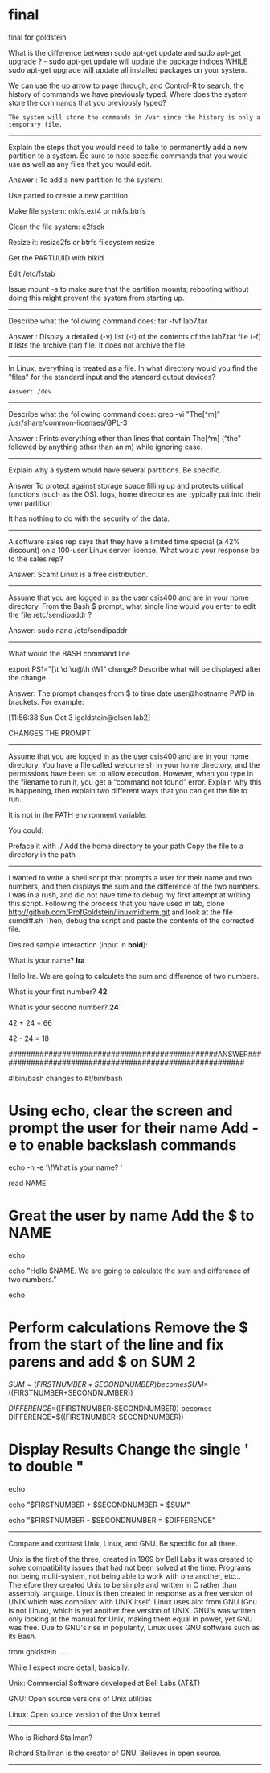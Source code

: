 # final
final for goldstein 


What is the difference between  sudo apt-get update and sudo apt-get upgrade ?
    - sudo apt-get update will update the package indices WHILE sudo apt-get upgrade will update all installed        packages on your system.


We can use the up arrow to page through, and Control-R to search, the history of commands we have previously typed.  Where does the system store the commands that you previously typed?

    The system will store the commands in /var since the history is only a temporary file. 

_______________________________________________________________________________________________________________
Explain the steps that you would need to take to permanently add a new partition to a system.  Be sure to note specific commands that you would use as well as any files that you would edit.

Answer : To add a new partition to the system:

 Use parted to create a new partition.

Make file system: mkfs.ext4   or  mkfs.btrfs

Clean the file system: e2fsck

Resize it:    resize2fs or btrfs filesystem resize

Get the PARTUUID with blkid

Edit /etc/fstab

Issue mount -a  to make sure that the partition mounts; rebooting without doing this might prevent the system from starting up.



_______________________________________________________________________________________________________________

Describe what the following command does:    tar -tvf lab7.tar

Answer : Display a detailed (-v) list (-t) of the contents of the lab7.tar file (-f)
         It lists the archive (tar) file. It does not archive the file.

_______________________________________________________________________________________________________________
In Linux, everything is treated as a file.  In what directory would you find the "files" for the standard input and the standard output devices?

    Answer: /dev

_______________________________________________________________________________________________________________

Describe what the following command does:     grep -vi "The[^m]" /usr/share/common-licenses/GPL-3

Answer : Prints everything other than lines that contain  The[^m] (“the” followed by anything other than an m) while ignoring case.

_______________________________________________________________________________________________________________
Explain why a system would have several partitions.  Be specific.


Answer To protect against storage space filling up and protects critical functions (such as the OS).  logs, home directories are typically put into their own partition

It has nothing to do with the security of  the data. 

_______________________________________________________________________________________________________________
A software sales rep says that they have a limited time special (a 42% discount) on a 100-user Linux server license.  What would your response be to the sales rep?

Answer: Scam! Linux is a free distribution. 

_______________________________________________________________________________________________________________
Assume that you are logged in as the user csis400  and are in your home directory. From the Bash $ prompt, what single line would you enter to edit the file /etc/sendipaddr ?

Answer: sudo nano /etc/sendipaddr

_______________________________________________________________________________________________________________
What would the BASH command line

export PS1="[\t \d \u@\h \W]"     change?  Describe what will be displayed after the change.

Answer: The prompt changes from $ to time date user@hostname PWD in brackets. For example:

[11:56:38 Sun Oct 3 igoldstein@olsen lab2]

CHANGES THE PROMPT
_______________________________________________________________________________________________________________

Assume that you are logged in as the user csis400 and are in your home directory.  You have a file called welcome.sh in your home directory, and the permissions have been set to allow execution.  However, when you type in the filename to run it, you get a “command not found” error.  Explain why this is happening, then explain two different ways that you can  get the file to run.


It is not in the PATH environment variable.

You could:

Preface it with ./
Add the home directory to your path
Copy the file to a directory in the path

______________________________________________________________________________________________________________
I wanted to write a shell script that prompts a user for their name and two numbers, and then displays the sum and the difference of the two numbers.  I was in a rush, and did not have time to debug my first attempt at writing this script.  Following the process that you have used in lab, clone http://github.com/ProfGoldstein/linuxmidterm.git and look at the file sumdiff.sh    Then, debug the script and paste the contents of the corrected file.

Desired sample interaction (input in **bold**):

What is your name? **Ira**


Hello Ira. We are going to calculate the sum and difference of two numbers.

 

What is your first number? **42**

What is your second number? **24**

 

42 + 24 = 66

42 - 24 = 18

###############################################ANSWER########################################################

#!bin/bash         changes to     #!/bin/bash        
# Using echo, clear the screen and prompt the user for their name  Add -e to enable backslash commands

echo -n -e '\fWhat is your name? '

read NAME

# Great the user by name   Add the $ to NAME    

echo

echo "Hello $NAME. We are going to calculate the sum and difference of two numbers."

echo


# Perform calculations   Remove the $ from the start of the line and fix parens    and add $ on SUM         2

$SUM=(FIRSTNUMBER+SECONDNUMBER)    becomes  SUM=$((FIRSTNUMBER+SECONDNUMBER))

$DIFFERENCE=$((FIRSTNUMBER-SECONDNUMBER))   becomes   DIFFERENCE=$((FIRSTNUMBER-SECONDNUMBER))

 

# Display Results  Change the single ' to double "

echo

echo "$FIRSTNUMBER + $SECONDNUMBER = $SUM"

echo "$FIRSTNUMBER - $SECONDNUMBER = $DIFFERENCE"


______________________________________________________________________________________________________________


Compare and contrast Unix, Linux, and GNU. Be specific for all three.


Unix is the first of the three, created in 1969 by Bell Labs it was created to solve compatibility issues that had not been solved at the time. Programs not being multi-system, not being able to work with one another, etc... Therefore they created Unix to be simple and written in C rather than assembly language. Linux is then created in response as a free version of UNIX which was compliant with UNIX itself. Linux uses alot from GNU (Gnu is not Linux), which is yet another free version of UNIX. GNU's was written only looking at the manual for Unix, making them equal in power, yet GNU was free. Due to GNU's rise in popularity, Linux uses GNU software such as its Bash. 


from goldstein .....

While I expect more detail, basically:

Unix:   Commercial Software developed at Bell Labs (AT&T)

GNU:  Open source versions of Unix utilities

Linux: Open source version of the Unix kernel

______________________________________________________________________________________________________________


Who is Richard Stallman?

Richard Stallman is the creator of GNU. Believes in open source. 


______________________________________________________________________________________________________________




